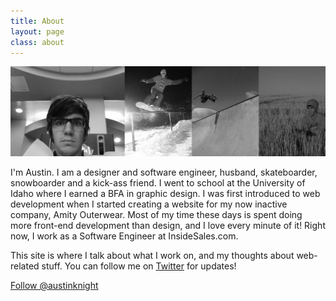 ```yaml
---
title: About
layout: page
class: about
---
```


![](/img/about-photo.jpg)

I'm Austin. I am a designer and software engineer, husband, skateboarder, snowboarder and a kick-ass friend. I went to school at the University of Idaho where I earned a BFA in graphic design. I was first introduced to web development when I started creating a website for my now inactive company, Amity Outerwear. Most of my time these days is spent doing more front-end development than design, and I love every minute of it! Right now, I work as a Software Engineer at InsideSales.com.

This site is where I talk about what I work on, and my thoughts about web-related stuff. You can follow me on [Twitter](http://twitter.com/austinknight) for updates!

<a href="https://twitter.com/austinknight" class="twitter-follow-button" data-show-count="false" data-size="large">Follow @austinknight</a>
